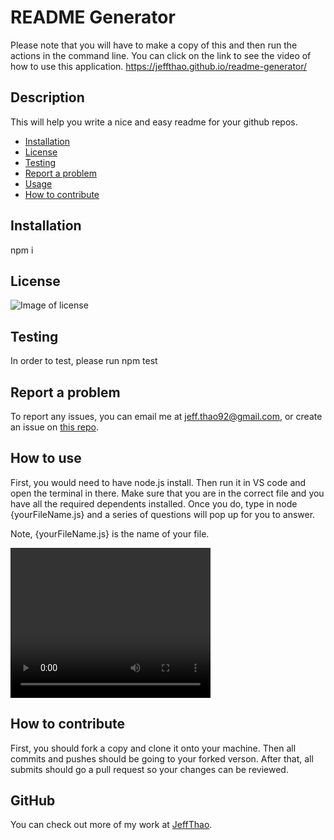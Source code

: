 # README Generator
Please note that you will have to make a copy of this and then run the actions in the command line.
You can click on the link to see the video of how to use this application.
https://jeffthao.github.io/readme-generator/
  ## Description
  This will help you write a nice and easy readme for your github repos.

  * [Installation](#installation)
  * [License](#license)
  * [Testing](#testing)
  * [Report a problem](#email)
  * [Usage](#usage)
  * [How to contribute](#contributing)
  
  ## Installation
  npm i

  ## License
  ![Image of license](https://img.shields.io/badge/MIT-v1.0-brightgreen)
  

  ## Testing
  In order to test, please run 
  npm test

  ## Report a problem
  To report any issues, you can email me at jeff.thao92@gmail.com, or create an issue on [this repo](https://github.com/JeffThao/readme-generator/issues).

  ## How to use
  First, you would need to have node.js install. Then run it in VS code and open the terminal in there. Make sure that you are in the correct file and you have all the required dependents installed. Once you do, type in node {yourFileName.js} and a series of questions will pop up for you to answer.

  Note, {yourFileName.js} is the name of your file.
  
 <video width="320" height="240" controls>
   <source src="./video/readme-gen.mp4" type="video/mp4">
  Your browser does not support the video tag.
 </video>

  ## How to contribute
  First, you should fork a copy and clone it onto your machine. Then all commits and pushes should be going to your forked verson. After that, all submits should go a pull request so your changes can be reviewed.

  ## GitHub
  You can check out more of my work at [JeffThao](https://www.github.com/JeffThao).
